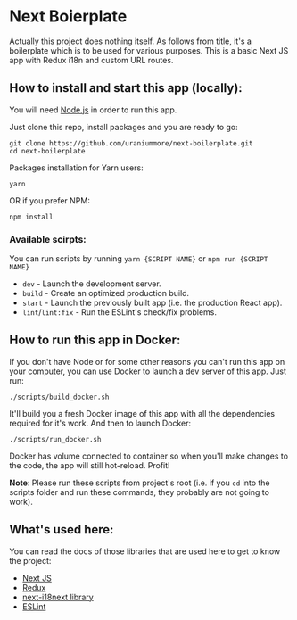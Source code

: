 # Next Boierplate

Actually this project does nothing itself. As follows from title,
it's a boilerplate which is to be used for various purposes. This is
a basic Next JS app with Redux i18n and custom URL routes.

## How to install and start this app (locally):

You will need [Node.js](https://nodejs.org/) in order to run this app.

Just clone this repo, install packages and you are ready to go:
```shell script
git clone https://github.com/uraniummore/next-boilerplate.git
cd next-boilerplate
```

Packages installation for Yarn users:
```shell script
yarn
```
OR if you prefer NPM:
```shell script
npm install
```

### Available scirpts:
You can run scripts by running `yarn {SCRIPT NAME}` or
`npm run {SCRIPT NAME}`
* `dev` - Launch the development server.
* `build` - Create an optimized production build.
* `start` - Launch the previously built app (i.e. the production React app).
* `lint`/`lint:fix` - Run the ESLint's check/fix problems.

## How to run this app in Docker:

If you don't have Node or for some other reasons you can't run this
app on your computer, you can use Docker to launch a dev
server of this app. Just run:

```shell script
./scripts/build_docker.sh
```

It'll build you a fresh Docker image of this app with
all the dependencies required for it's work. And then
to launch Docker:

```shell script
./scripts/run_docker.sh
```

Docker has volume connected to container so when you'll make changes
to the code, the app will still hot-reload. Profit!

**Note**: Please run these scripts from project's root (i.e.
if you `cd` into the scripts folder and run these commands,
they probably are not going to work).

## What's used here:

You can read the docs of those libraries that are used here to get
to know the project:

* [Next JS](https://nextjs.org/)
* [Redux](https://redux.js.org/)
* [next-i18next library](https://github.com/isaachinman/next-i18next)
* [ESLint](https://eslint.org/)
